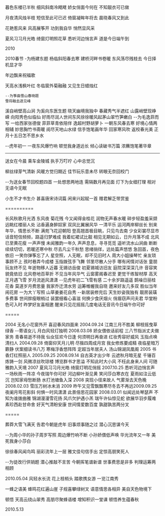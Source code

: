 暮色东楼已半秋
细风斜南冷飕飕
娇女俏面今何在
不知靓衣可已做

月夜清风烛半枝
短信至此可已迟
倚窗凝眸年将去
晨晓春风又到此

花艳惹风来
风高展筝开
功到我自华
悄然显风采

夏风习习月光皓
绮窗灯明照花草
悉听河边悄言声
道是今日端午到

2010

2010春节
-为杨建东题
杨临斜阳春去寒
建桥河畔书卷暖
东风荡尽残枝去
今日择机显才华

年边飘来祝福歌

天高水浅枫叶红
冬临窗外菊融融
又见生日蜡烛红

	--为筝曲雪山春晓题
	雪将融去逐见峰
溪自峭壁高山涧	为奚向东医生题	晓天幽境我独中	春藏秀气半遮红	山露峭壁现峥嵘
向阳秀色似临仙
好雨尽润人世间东风徐徐暖风起茅山翠竹笋嫩白 --为毛逸菲而写
一给西家张德俊	菲菲草青依陪伴	逸超村野胡萝卜
一朝东风春去寒	好境心情两相辅
妙思胸竹书斋暖
阅尽天地山水绿
信手饱笔画年华
回家寒风吹
返校春光美
正月十五日怎不思乡水

--虎年初一
一夜东风爆竹响
顿觉我身道远长
倾心读破书万篇
浓蘸饱笔著华章

----

送女在今晨
乘车金陵城
执手万叮咛
心中总觉沉

柳丝绿芽气清新
风暖方觉归期近
佳节玩乐意未尽
转眼无奈回校门

--为送女春节回校题四首
一处想思两地连
需隔数月再见面
灯下为女细打理
相对无语今无眠

小生不才书生介
甚喜唐宋诗词篇
闲来兴起赋一首
赠君解乏带赏鉴

==========

长风秋歌月光洒	东风夜 菊花残
今又闻得金桂花	润物无声春水暖
碎步轻盈羞采撷	远眺红楼丽人处
沾香遍身醉奴家	双凤比翼展风华
一清平乐	运河两岸柳丝长
别来年华，情思长不断	满苑飞花迎朝阳
登高翘首极目眺，只见鸟去南	少女彩裳尽显市
话音短信频频，路遥归梦难成	我着虹裙试比靓
相见无期如云，日升月落不成
北风已至黄花瘦
一声声慢	未闻雅韵一年久
声声息息，寻寻觅觅	遥听流水山涧曲
断断续续切切，若暖还寒中秋	尽去凡尘千秋愁
思绪徜徉，远处篇声悠悠
急回首，夜色依旧	一笑你弹筝忘了人
星空照，人无眠，却不见旧时人	周大小姐操琴忙
亲友琐事顾不上
孩时巷弄今成楼	玉指拨弦手飞舞
邻里尽散人分手	哪有闲情对话张
童朋玩友终不见
年逝物移人近暮	无锡访岳俊
初夏锡城访旧友
庭院深深深几许	音容笑貌竟依旧
北风卷地百草折	不见当年风华气
云窗雾阁春迟至	更觉干练智材厚
高天正月遇飞雪
岁月流逝风潇潇
--见虎年初二飞雪有感	二十余岁路遥遥
鹊噪日丽桂花香	莫道岁月费思量
我家乔迁清水劳	运筹帷幄我自晓
邀来好友几多双
胜似当年闹花房	一为大丫写照
山草姜姜花自秀
--新居装修完后	天生妙姿我独有
靓房装璜多费事	世间胖瘦眼梢过
装罢细看心喜滋	何换少食厌烟火
俏眉窃声问夫君
华堂粉色可入时	昨梦好友喜相邀
醒来只见花摇摇几度电话无音讯今日端午你可好

=====

2004	无名小花窗外开	喜迎春风四面来
2004.09.24	江南三月不胜美	柳枝摇曳草绿香
--寄语女儿
月白风轻灯独明	2008.03.08
娇女偎依话前程	三八节指派丈夫做家务
青春易逝不待我	仙女狂欢今日逢
何须明日再奋进	红妆秀容好威风
玉指点唤清扫人
2004.09.28	倚窗仰天月儿明	尽揩四周成月宫
我女修炼要成精	夜临星暗万簌静
伏案细读书八万	寒梅浮香悠阵阵
定超当年居夫人	汤山锦湖凤凰阁
2005	书香灯红照丽人
2005.09.25	2008.09.14
自古英才出少年	云遮秋月暗无星
千锤百炼铸一剑	风微凉丝吹琼楼
博览群书才思溢	不知此时大小风
不枉此身来人间	可随雅韵入天境
2007	夏风习习月光皓
绮窗灯明花俏摇
2007.10.25	悉听河边悄言声
一场秋雨一阵凉	今夜瑞午你可好
河边柳叶渐见黄
笑问莎白寒衣在	夏雨如注云低沉
岂知家母愁断肠	水打池塘鱼入深
2008	突现小径来故人	气雾渐去天色晚
2008.02.03	雪压万树冰未消	2009
昨午又见雪飘飘寒尽冬去不再远2009.09.25夜阑月弯花影斜
何惧一时风潇潇	此景倍思花园家
2008.03.01	似闻远处琴瑟声	不知为谁拨曲雅
锦湖漫漫雪花扬
风爪欠护遇小羔	瑞午许仙惊见蛇
欲展华羽步履难	素珍西赴甘命舍
好天气清盼安康	世间情爱数百度
孰甜孰苦两分叉

=====

葬莽大雪飞满天
告君今朝是虎年
旧事烦事随之过
潜心沉思谋今天

--为周小华的孙子周岁写照
周边爆竹响不断
小孙娇偎低声唤
华光流年又一年
美死我身小莎白

徐徐春风闻鸟鸣
丽彩流年上一层
雅文佳句信手出
定惊高朋笑死人

--为徒改行供销题
潜心推敲不言苦
今朝挥笔谱新谱
世事费思是非多
判理运筹两相顾

2010.05.04
风轻水长流
花上枝梢头
踏歌携女游
一览江南秀

一蜂之语美
蜂鸣花红遍山崖
子规喜攀绿树叉
语意情思各相异
美自天色物境下

顿悟
天高云绕山翠秀
高朋尽聚蜂语楼
增知积识一堂课
顿悟养生蕴春秋

2010.5.13
